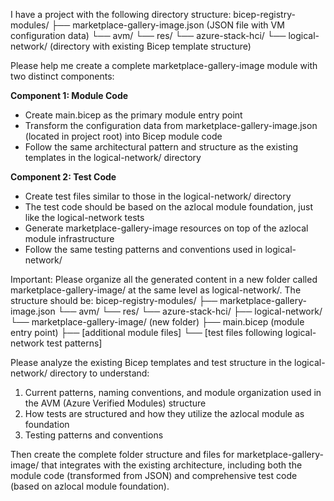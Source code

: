 I have a project with the following directory structure:
bicep-registry-modules/
├── marketplace-gallery-image.json (JSON file with VM configuration data)
└── avm/
    └── res/
        └── azure-stack-hci/
            └── logical-network/ (directory with existing Bicep template structure)

Please help me create a complete marketplace-gallery-image module with two distinct components:

**Component 1: Module Code**
- Create main.bicep as the primary module entry point
- Transform the configuration data from marketplace-gallery-image.json (located in project root) into Bicep module code
- Follow the same architectural pattern and structure as the existing templates in the logical-network/ directory

**Component 2: Test Code**
- Create test files similar to those in the logical-network/ directory
- The test code should be based on the azlocal module foundation, just like the logical-network tests
- Generate marketplace-gallery-image resources on top of the azlocal module infrastructure
- Follow the same testing patterns and conventions used in logical-network/

Important: Please organize all the generated content in a new folder called marketplace-gallery-image/ at the same level as logical-network/. The structure should be:
bicep-registry-modules/
├── marketplace-gallery-image.json
└── avm/
    └── res/
        └── azure-stack-hci/
            ├── logical-network/
            └── marketplace-gallery-image/ (new folder)
                ├── main.bicep (module entry point)
                ├── [additional module files]
                └── [test files following logical-network test patterns]

Please analyze the existing Bicep templates and test structure in the logical-network/ directory to understand:
1. Current patterns, naming conventions, and module organization used in the AVM (Azure Verified Modules) structure
2. How tests are structured and how they utilize the azlocal module as foundation
3. Testing patterns and conventions

Then create the complete folder structure and files for marketplace-gallery-image/ that integrates with the existing architecture, including both the module code (transformed from JSON) and comprehensive test code (based on azlocal module foundation).
